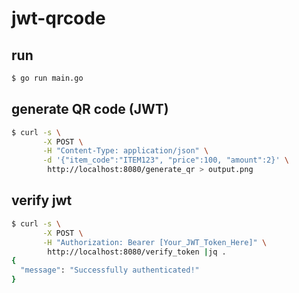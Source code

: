 # jwt-qrcode

## run

```bash
$ go run main.go
`````

## generate QR code (JWT)

```bash
$ curl -s \
       -X POST \
       -H "Content-Type: application/json" \
       -d '{"item_code":"ITEM123", "price":100, "amount":2}' \
        http://localhost:8080/generate_qr > output.png
```

## verify jwt

```bash
$ curl -s \
       -X POST \
       -H "Authorization: Bearer [Your_JWT_Token_Here]" \
        http://localhost:8080/verify_token |jq .
{
  "message": "Successfully authenticated!"
}
```

